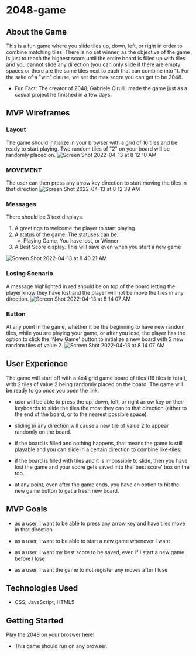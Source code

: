# 2048-game

## About the Game

This is a fun game where you slide tiles up, down, left, or right in order to combine matching tiles. There is no set winner, as the objective of the game is just to reach the highest score until the entire board is filled up with tiles and you cannot slide any direction (you can only slide if there are empty spaces or there are the same tiles next to each that can combine into 1). For the sake of a "win" clause, we set the max score you can get to be 2048.

- Fun Fact: The creator of 2048, Gabriele Cirulli, made the game just as a casual project he finished in a few days.

## MVP Wireframes

### Layout

The game should initialize in your browser with a grid of 16 tiles and be ready to start playing. Two random tiles of "2" on your board will be randomly placed on.
![Screen Shot 2022-04-13 at 8 12 10 AM](https://user-images.githubusercontent.com/68241119/163177706-19a31eff-1fda-4028-8099-b621c1b23dfc.png)

### MOVEMENT

The user can then press any arrow key direction to start moving the tiles in that direction
![Screen Shot 2022-04-13 at 8 12 39 AM](https://user-images.githubusercontent.com/68241119/163177751-b9fb3afa-f8d5-4e18-bea0-4d7cd3debf7a.png)

### Messages

There should be 3 text displays.

1. A greetings to welcome the player to start playing.
2. A status of the game. The statuses can be:
   - Playing Game, You have lost, or Winner
3. A Best Score display. This will save even when you start a new game

![Screen Shot 2022-04-13 at 8 40 21 AM](https://user-images.githubusercontent.com/68241119/163182253-da0627bb-6626-4b39-8798-9f45b1c7f0fe.png)

### Losing Scenario

A message highlighted in red should be on top of the board letting the player know they have lost and the player will not be move the tiles in any direction.
![Screen Shot 2022-04-13 at 8 14 07 AM](https://user-images.githubusercontent.com/68241119/163177786-0c2567b4-2e76-4436-87b1-6def82df0167.png)

### Button

At any point in the game, whether it be the beginning to have new random tiles, while you are playing your game, or after you lose, the player has the option to click the 'New Game' button to initialize a new board with 2 new random tiles of value 2.
![Screen Shot 2022-04-13 at 8 14 07 AM](https://user-images.githubusercontent.com/68241119/163183351-af71ca6b-b6f0-47dd-b6dd-0bf5bc5367ab.png)

## User Experience

The game will start off with a 4x4 grid game board of tiles (16 tiles in total), with 2 tiles of value 2 being randomly placed on the board. The game will be ready to go once you open the link.

- user will be able to press the up, down, left, or right arrow key on their keyboards to slide the tiles the most they can to that direction (either to the end of the board, or to the nearest possible space).

- sliding in any direction will cause a new tile of value 2 to appear randomly on the board.

- if the board is filled and nothing happens, that means the game is still playable and you can slide in a certain direction to combine like-tiles.

- if the board is filled with tiles and it is impossible to slide, then you have lost the game and your score gets saved into the 'best score' box on the top.

- at any point, even after the game ends, you have an option to hit the new game button to get a fresh new board.

## MVP Goals

- as a user, I want to be able to press any arrow key and have tiles move in that direction

- as a user, I want to be able to start a new game whenever I want

- as a user, I want my best score to be saved, even if I start a new game before I lose

- as a user, I want the game to not register any moves after I lose

## Technologies Used

- CSS, JavaScript, HTML5

## Getting Started

[Play the 2048 on your broswer here!](https://mo4rahman.github.io/2048-game/)

- This game should run on any browser.
